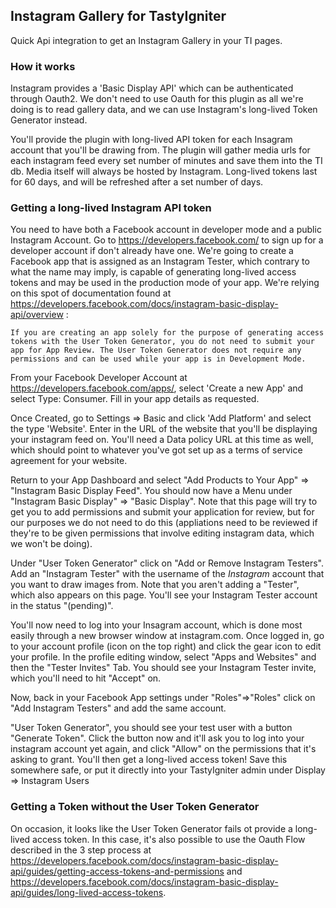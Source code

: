 ## Instagram Gallery for TastyIgniter

Quick Api integration to get an Instagram Gallery in your TI pages. 

### How it works

Instagram provides a 'Basic Display API' which can be authenticated through Oauth2. We don't need to use Oauth for this plugin as all we're doing is to read gallery data, and we can use Instagram's long-lived Token Generator instead. 

You'll provide the plugin with long-lived API token for each Insagram account that you'll be drawing from. The plugin will gather media urls for each instagram feed every set number of minutes and save them into the TI db. Media itself will always be hosted by Instagram. Long-lived tokens last for 60 days, and will be refreshed after a set number of days. 

### Getting a long-lived Instagram API token

You need to have both a Facebook account in developer mode and a public Instagram Account. Go to https://developers.facebook.com/ to sign up for a developer account if don't already have one. We're going to create a Facebook app that is assigned as an Instagram Tester, which contrary to what the name may imply, is capable of generating long-lived access tokens and may be used in the production mode of your app. We're relying on this spot of documentation found at https://developers.facebook.com/docs/instagram-basic-display-api/overview :

```
If you are creating an app solely for the purpose of generating access tokens with the User Token Generator, you do not need to submit your app for App Review. The User Token Generator does not require any permissions and can be used while your app is in Development Mode.
```

From your Facebook Developer Account at https://developers.facebook.com/apps/, select 'Create a new App' and select Type: Consumer. Fill in your app details as requested.

Once Created, go to Settings => Basic and click 'Add Platform' and select the type 'Website'. Enter in the URL of the website that you'll be displaying your instagram feed on. You'll need a Data policy URL at this time as well, which should point to whatever you've got set up as a terms of service agreement for your website.

Return to your App Dashboard and select "Add Products to Your App" => "Instagram Basic Display Feed". You should now have a Menu under "Instagram Basic Display" => "Basic Display". Note that this page will try to get you to add permissions and submit your application for review, but for our purposes we do not need to do this (appliations need to be reviewed if they're to be given permissions that involve editing instagram data, which we won't be doing).

Under "User Token Generator" click on "Add or Remove Instagram Testers". Add an "Instagram Tester" with the username of the *Instagram* account that you want to draw images from. Note that you aren't adding a "Tester", which also appears on this page. You'll see your Instagram Tester account in the status "(pending)". 

You'll now need to log into your Insagram account, which is done most easily through a new browser window at instagram.com. Once logged in, go to your account profile (icon on the top right) and click the gear icon to edit your profile. In the profile editing window, select "Apps and Websites" and then the "Tester Invites" Tab. You should see your Instagram Tester invite, which you'll need to hit "Accept" on.  

Now, back in your Facebook App settings under "Roles"=>"Roles" click on "Add Instagram Testers" and add the same account. 

"User Token Generator", you should see your test user with a button "Generate Token". Click the button now and it'll ask you to log into your instagram account yet again, and click "Allow" on the permissions that it's asking to grant. You'll then get a long-lived access token! Save this somewhere safe, or put it directly into your TastyIgniter admin under Display => Instagram Users


### Getting a Token without the User Token Generator

On occasion, it looks like the User Token Generator fails ot provide a long-lived access token. In this case, it's also possible to use the Oauth Flow described in the 3 step process at https://developers.facebook.com/docs/instagram-basic-display-api/guides/getting-access-tokens-and-permissions and https://developers.facebook.com/docs/instagram-basic-display-api/guides/long-lived-access-tokens.


